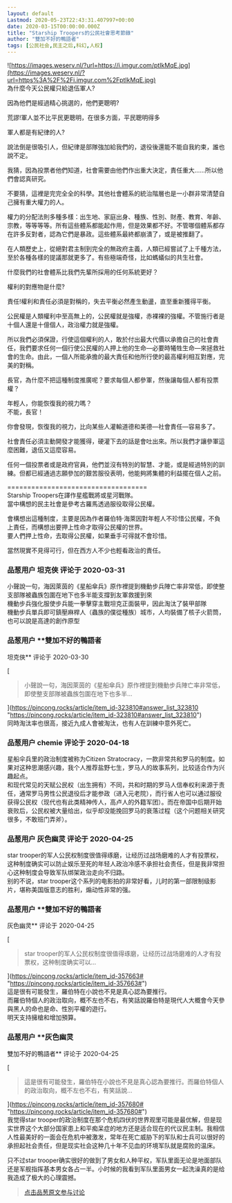 ```yaml
---
layout: default
Lastmod: 2020-05-23T22:43:31.407997+00:00
date: 2020-03-15T00:00:00.000Z
title: "Starship Troopers的公民社會思考節錄"
author: "雙加不好的鴨語者"
tags: [公民社会,民主之后,科幻,人权]
---
```


![https://images.weserv.nl/?url=https://i.imgur.com/ptIkMqE.jpg](https://images.weserv.nl/?url=https%3A%2F%2Fi.imgur.com%2FptIkMqE.jpg)  
為什麼今天公民權只給退伍軍人?  
  
因為他們是經過精心挑選的，他們更聰明?  
  
荒謬!軍人並不比平民更聰明，在很多方面，平民聰明得多  
  
軍人都是有紀律的人?  
  
說法倒是很吸引人，但紀律是部隊強加給我們的，退役後還能不能自我約束，誰也說不定。  
  
我猜，因為投票者他們知道，社會需要由他們作出重大決定，責任重大……所以他們會認真研究。  
  
不要猜，這裡是完完全全的科學。其他社會體系的統治階層也是一小群非常清楚自己擁有重大權力的人。  
  
  
權力的分配法則多種多樣：出生地、家庭出身、種族、性別、財產、教育、年齡、宗教，等等等等。所有這些體系都能起作用，但是效果都不好。不管哪個體系都存在許多反對者，認為它們是暴政。這些體系最終都崩潰了，或是被推翻了。  
  
  
在人類歷史上，從絕對君主制到完全的無政府主義，人類已經嘗試了上千種方法，至於各種各樣的提議那就更多了。有些極端奇怪，比如螞蟻似的共生社會。  
  
  
什麼我們的社會體系比我們先輩所採用的任何系統更好？  
  
  
權利的對應物是什麼?  
  
責任!權利和責任必須是對稱的，失去平衡必然產生動盪，直至重新獲得平衡。  
  
公民權是人類權利中至高無上的，公民權就是強權，赤裸裸的強權。不管施行者是十個人還是十億個人，政治權力就是強權。  
  
所以我們必須保證，行使這個權利的人，敢於付出最大代價以承擔自己的社會責任，我們要求任何一個行使公民權的人押上他的生命—必要時犧牲生命—來拯救社會的生命。由此，一個人所能承擔的最大責任和他所行使的最高權利相互對應，完美的對稱。  
  
長官，為什麼不把這種制度推廣呢？要求每個人都參軍，然後讓每個人都有投票權？  
  
年輕人，你能恢復我的視力嗎？  
不能，長官！  
  
你會發現，恢復我的視力，比向某些人灌輸道德和美德—社會責任—容易多了。  
  
社會責任必須主動開發才能獲得，硬灌下去的話是會吐出來。所以我們才讓參軍這麼困難，退伍又這麼容易。  
  
任何一個投票者或是政府官員，他們並沒有特別的智慧、才能，或是經過特別的訓練。但都已經通過志願參加的艱苦服役表明，他能夠將集體的利益擺在個人之前。  
  
\===================================  
Starship Troopers在譯作星艦戰將或星河戰隊。  
當中構想的民主社會是參考古羅馬透過服役取得公民權。  
  
會構想出這種制度，主要是因為作者羅伯特·海萊因對年輕人不珍惜公民權，不負上責任，而構想出要押上性命才取得公民權的世界。  
要人們押上性命，去取得公民權，如果垂手可得就不會珍惜。  
  
當然現實不見得可行，但在西方人不少也輕看政治的責任。

            
### 品葱用户 **坦克俠** 评论于 2020-03-31
        
小聲說一句，海因萊茵的《星船傘兵》原作裡提到機動步兵陣亡率非常低，即使整支部隊被蟲族包圍在地下也多半能支撐到友軍救援到來  
機動步兵強化服使步兵能一拳擊穿主戰坦克正面裝甲，因此淘汰了裝甲部隊  
機動步兵單兵即可鎮壓麻桿人（蟲族的僕從種族）城市，人均裝備了核子火箭筒，也可以說是高達的創作原型
        


            
### 品葱用户 **雙加不好的鴨語者 
坦克俠** 评论于 2020-03-30
        
[

> 小聲說一句，海因萊茵的《星船傘兵》原作裡提到機動步兵陣亡率非常低，即使整支部隊被蟲族包圍在地下也多半...

](https://pincong.rocks/article/item_id-323810#answer_list_323810 "https://pincong.rocks/article/item_id-323810#answer_list_323810")  
同時淘汰率也很高，接近九成人會被淘汰，也有人在訓練中意外死亡。
        


            
### 品葱用户 **chemie** 评论于 2020-04-18
        
星船伞兵里的政治制度被称为Citizen Stratocracy，一款非常共和罗马的制度。如果对这种思潮感兴趣，我个人推荐盐野七生，罗马人的故事系列，比较适合作为兴趣起点。  
和现代常见的天赋公民权（出生拥有）不同，共和时期的罗马人信奉权利来源于责任，通常罗马男性公民退役后才能参政（进入元老院），而行省人也可以通过服役获得公民权（现代也有此类精神传人，高卢人的外籍军团）。而在帝国中后期开始衰败后，公民权被大量给出，似乎却没能挽回罗马的衰落过程（这个问题相关研究很多，不敢班门弄斧）。
        


            
### 品葱用户 **灰色幽灵** 评论于 2020-04-25
        
star trooper的军人公民权制度很值得琢磨，让经历过战场磨难的人才有投票权，这种制度确实可以防止娱乐至死的年轻人政治冷感不承担社会责任，但是我非常担心这种制度会导致军队绑架政治走向不归路。  
别的不说，star trooper这个系列的电影拍的非常好看，儿时的第一部限制级影片，堪称美国版意志的胜利，煽动性非常的强。
        


            
### 品葱用户 **雙加不好的鴨語者 
灰色幽灵** 评论于 2020-04-25
        
[

> star trooper的军人公民权制度很值得琢磨，让经历过战场磨难的人才有投票权，这种制度确实可以...

](https://pincong.rocks/article/item_id-357663# "https://pincong.rocks/article/item_id-357663#")  
這是很有可能發生，羅伯特在小說也不見是真心認為要推行。  
而羅伯特個人的政治取向，概不左也不右，有笑話說羅伯特是現代人大概會今天參與黑人的命也是命、性別平權的遊行。  
明天支持擁槍和增加預算。
        


            
### 品葱用户 **灰色幽灵 
雙加不好的鴨語者** 评论于 2020-04-25
        
[

> 這是很有可能發生，羅伯特在小說也不見是真心認為要推行。而羅伯特個人的政治取向，概不左也不右，有笑話說...

](https://pincong.rocks/article/item_id-357680# "https://pincong.rocks/article/item_id-357680#")  
我觉得star trooper的政治制度在那个危机四伏的世界观里可能是最优解，但是现实世界这个大部分国家患上和平痴呆症的地方还是适合现在的代议民主制。我相信人性最美好的一面会在危机中被激发，常年在死亡威胁下的军队和士兵可以很好的承担起社会责任，但是现实社会这种几十年不见血的环境军队就是腐败的温床。  
  
只不过star trooper确实很好的做到了男女和人种平权，军队里面无论是地面部队还是军舰指挥基本男女各占一半。小时候的我看到军队里面男女一起洗澡真的是给我造成了极大的心理震撼。
        






> [点击品葱原文参与讨论](https://pincong.rocks/article/16252)

